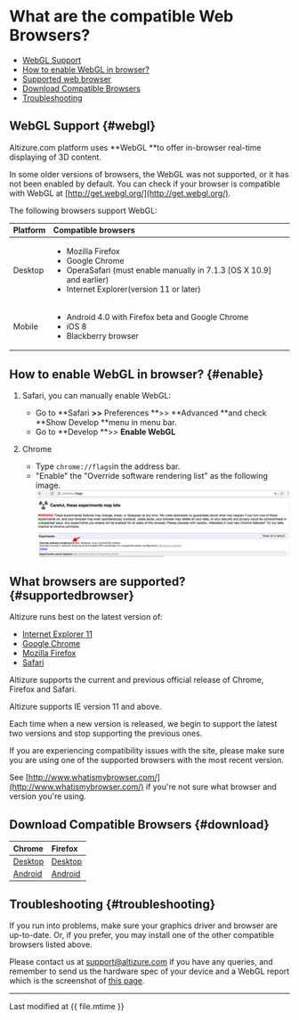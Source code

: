 # What are the compatible Web Browsers?

* [WebGL Support](#webgl)
* [How to enable WebGL in browser?](#enable)
* [Supported web browser](#supportedbrowser)
* [Download Compatible Browsers](#download)
* [Troubleshooting](#troubleshooting)

## WebGL Support {#webgl}

Altizure.com platform uses **WebGL **to offer in-browser real-time displaying of 3D content.

In some older versions of browsers, the WebGL was not supported, or it has not been enabled by default. You can check if your browser is compatible with WebGL at [http://get.webgl.org/](http://get.webgl.org/).

The following browsers support WebGL:

| Platform | Compatible browsers |
| :--- | :--- |
| Desktop | <ul><li>Mozilla Firefox</li><li>Google Chrome</li><li>OperaSafari (must enable manually in 7.1.3 [OS X 10.9] and earlier)</li><li>Internet Explorer(version 11 or later)</li></ul> |
| Mobile | <ul><li>Android 4.0 with Firefox beta and Google Chrome</li><li>iOS 8</li><li>Blackberry browser</li></ul>|

## How to enable WebGL in browser? {#enable}

1. Safari, you can manually enable WebGL:

   * Go to **Safari **&gt;&gt;** Preferences **&gt;&gt; **Advanced **and check **Show Develop **menu in menu bar.
   * Go to **Develop **&gt;&gt; **Enable WebGL**

2. Chrome

   * Type `chrome://flags`in the address bar.
   * "Enable" the "Override software rendering list" as the following image.
   ![](../assets/webbrowser-chrome-flags.png)

## What browsers are supported? {#supportedbrowser}

Altizure runs best on the latest version of:

* [Internet Explorer 11](http://windows.microsoft.com/en-us/internet-explorer/download-ie)
* [Google Chrome](http://www.google.com/chrome/)
* [Mozilla Firefox](https://www.mozilla.org/)
* [Safari](http://www.apple.com/safari/)

Altizure supports the current and previous official release of Chrome, Firefox and Safari.

Altizure supports IE version 11 and above.

Each time when a new version is released, we begin to support the latest two versions and stop supporting the previous ones.

If you are experiencing compatibility issues with the site, please make sure you are using one of the supported browsers with the most recent version.

See [http://www.whatismybrowser.com/](http://www.whatismybrowser.com/) if you're not sure what browser and version you're using.

## Download Compatible Browsers {#download}

| Chrome | Firefox |
| :--- | :--- |
| [Desktop](https://www.google.com/chrome/browser/desktop/) | [Desktop](https://www.mozilla.org/firefox/new/) |
| [Android](https://play.google.com/store/apps/details?id=com.android.chrome) | [Android](https://play.google.com/store/apps/details?id=org.mozilla.firefox) |

## Troubleshooting {#troubleshooting}

If you run into problems, make sure your graphics driver and browser are up-to-date. Or, if you prefer, you may install one of the other compatible browsers listed above.

Please contact us at [support@altizure.com](mailto:support@altizure.com) if you have any queries, and remember to send us the hardware spec of your device and a WebGL report which is the screenshot of [this page](http://webglreport.com/).

---

Last modified at {{ file.mtime }}
